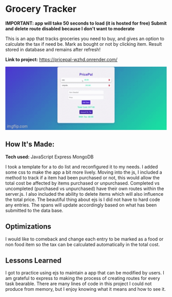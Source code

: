 # Grocery Tracker
**IMPORTANT: app will take 50 seconds to load (it is hosted for free) Submit and delete route disabled because I don't want to moderate**

This is an app that tracks groceries you need to buy, and gives an option to calculate the tax if need be. Mark as bought or not by clicking item. Result stored in database and remains after refresh!

**Link to project:** https://pricepal-wzhd.onrender.com/


<div style="height: 200px; overflow: hidden;">
    <img src="pricepal-gif.gif" style="height: auto; width: 100%; object-fit: cover; transform: translateY(-30px);" alt="pricepal-gif"/>
</div>


## How It's Made: 

**Tech used:** JavaScript Express MongoDB

I took a template for a to do list and reconfigured it to my needs. I added some css to make the app a bit more lively. Moving into the js, I included a method to track if a item had been purchased or not, this would allow the total cost be affected by items purchased or unpurchased. Completed vs uncompleted (purchased vs unpurchased) have their own routes within the server.js. I also included the ability to delete items which will also influence the total price. The beautiful thing about ejs is I did not have to hard code any entries. The spans will update accordingly based on what has been submitted to the data base. 


## Optimizations
I would like to comeback and change each entry to be marked as a food or non food item so the tax can be calculated automatically in the total cost.

## Lessons Learned

I got to practice using ejs to maintain a app that can be modified by users. I am grateful to express to making the process of creating routes for every task bearable. There are many lines of code in this project I could not produce from memory, but I enjoy knowing what it means and how to see it.
